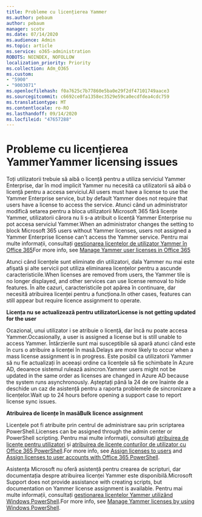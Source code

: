```yaml
---
title: Probleme cu licențierea Yammer
ms.author: pebaum
author: pebaum
manager: scotv
ms.date: 07/14/2020
ms.audience: Admin
ms.topic: article
ms.service: o365-administration
ROBOTS: NOINDEX, NOFOLLOW
localization_priority: Priority
ms.collection: Adm_O365
ms.custom:
- "5900"
- "9003071"
ms.openlocfilehash: f0a7625c7b77860e5ba0e29f2df47101749aace3
ms.sourcegitcommit: c6692ce0fa1358ec3529e59ca0ecdfdea4cdc759
ms.translationtype: MT
ms.contentlocale: ro-RO
ms.lasthandoff: 09/14/2020
ms.locfileid: "47657288"
---
```

# <a name="yammer-licensing-issues"></a><span data-ttu-id="530e6-102">Probleme cu licențierea Yammer</span><span class="sxs-lookup"><span data-stu-id="530e6-102">Yammer licensing issues</span></span>

<span data-ttu-id="530e6-103">Toți utilizatorii trebuie să aibă o licență pentru a utiliza serviciul Yammer Enterprise, dar în mod implicit Yammer nu necesită ca utilizatorii să aibă o licență pentru a accesa serviciul.</span><span class="sxs-lookup"><span data-stu-id="530e6-103">All users must have a license to use the Yammer Enterprise service, but by default Yammer does not require that users have a license to access the service.</span></span> <span data-ttu-id="530e6-104">Atunci când un administrator modifică setarea pentru a bloca utilizatorii Microsoft 365 fără licențe Yammer, utilizatorii cărora nu li s-a atribuit o licență Yammer Enterprise nu pot accesa serviciul Yammer.</span><span class="sxs-lookup"><span data-stu-id="530e6-104">When an administrator changes the setting to block Microsoft 365 users without Yammer licenses, users not assigned a Yammer Enterprise license can't access the Yammer service.</span></span> <span data-ttu-id="530e6-105">Pentru mai multe informații, consultați [gestionarea licențelor de utilizator Yammer în Office 365](https://docs.microsoft.com/yammer/manage-yammer-users/manage-yammer-licenses-in-office-365)</span><span class="sxs-lookup"><span data-stu-id="530e6-105">For more info, see [Manage Yammer user licenses in Office 365](https://docs.microsoft.com/yammer/manage-yammer-users/manage-yammer-licenses-in-office-365)</span></span> 

<span data-ttu-id="530e6-106">Atunci când licențele sunt eliminate din utilizatori, dala Yammer nu mai este afișată și alte servicii pot utiliza eliminarea licențelor pentru a ascunde caracteristicile.</span><span class="sxs-lookup"><span data-stu-id="530e6-106">When licenses are removed from users, the Yammer tile is no longer displayed, and other services can use license removal to hide features.</span></span> <span data-ttu-id="530e6-107">În alte cazuri, caracteristicile pot apărea în continuare, dar necesită atribuirea licenței pentru a funcționa.</span><span class="sxs-lookup"><span data-stu-id="530e6-107">In other cases, features can still appear but require licence assignment to operate.</span></span>  

<span data-ttu-id="530e6-108">**Licența nu se actualizează pentru utilizator**</span><span class="sxs-lookup"><span data-stu-id="530e6-108">**License is not getting updated for the user**</span></span>  

<span data-ttu-id="530e6-109">Ocazional, unui utilizator i se atribuie o licență, dar încă nu poate accesa Yammer.</span><span class="sxs-lookup"><span data-stu-id="530e6-109">Occasionally, a user is assigned a license but is still unable to access Yammer.</span></span> <span data-ttu-id="530e6-110">Întârzierile sunt mai susceptibile să apară atunci când este în curs o atribuire a licenței în masă.</span><span class="sxs-lookup"><span data-stu-id="530e6-110">Delays are more likely to occur when a mass license assignment is in progress.</span></span> <span data-ttu-id="530e6-111">Este posibil ca utilizatorii Yammer să nu fie actualizați în aceeași ordine ca licențele să fie schimbate în Azure AD, deoarece sistemul rulează asincron.</span><span class="sxs-lookup"><span data-stu-id="530e6-111">Yammer users might not be updated in the same order as licenses are changed in Azure AD because the system runs asynchronously.</span></span> <span data-ttu-id="530e6-112">Așteptați până la 24 de ore înainte de a deschide un caz de asistență pentru a raporta problemele de sincronizare a licențelor.</span><span class="sxs-lookup"><span data-stu-id="530e6-112">Wait up to 24 hours before opening a support case to report license sync issues.</span></span>  

<span data-ttu-id="530e6-113">**Atribuirea de licențe în masă**</span><span class="sxs-lookup"><span data-stu-id="530e6-113">**Bulk licence assignment**</span></span>  

<span data-ttu-id="530e6-114">Licențele pot fi atribuite prin centrul de administrare sau prin scriptarea PowerShell.</span><span class="sxs-lookup"><span data-stu-id="530e6-114">Licenses can be assigned through the admin center or PowerShell scripting.</span></span> <span data-ttu-id="530e6-115">Pentru mai multe informații, consultați [atribuirea de licențe pentru utilizatori](https://docs.microsoft.com/microsoft-365/admin/manage/assign-licenses-to-users) și [atribuirea de licențe conturilor de utilizator cu Office 365 PowerShell](https://docs.microsoft.com/office365/enterprise/powershell/assign-licenses-to-user-accounts-with-office-365-powershell).</span><span class="sxs-lookup"><span data-stu-id="530e6-115">For more info, see [Assign licenses to users](https://docs.microsoft.com/microsoft-365/admin/manage/assign-licenses-to-users) and [Assign licenses to user accounts with Office 365 PowerShell](https://docs.microsoft.com/office365/enterprise/powershell/assign-licenses-to-user-accounts-with-office-365-powershell).</span></span> 

<span data-ttu-id="530e6-116">Asistența Microsoft nu oferă asistență pentru crearea de scripturi, dar documentația despre atribuirea licenței Yammer este disponibilă.</span><span class="sxs-lookup"><span data-stu-id="530e6-116">Microsoft Support does not provide assistance with creating scripts, but documentation on Yammer license assignment is available.</span></span> <span data-ttu-id="530e6-117">Pentru mai multe informații, consultați [gestionarea licențelor Yammer utilizând Windows PowerShell](https://docs.microsoft.com/yammer/manage-yammer-users/manage-yammer-licenses-in-office-365#manage-yammer-licenses-by-using-windows-powershell).</span><span class="sxs-lookup"><span data-stu-id="530e6-117">For more info, see [Manage Yammer licenses by using Windows PowerShell](https://docs.microsoft.com/yammer/manage-yammer-users/manage-yammer-licenses-in-office-365#manage-yammer-licenses-by-using-windows-powershell).</span></span>